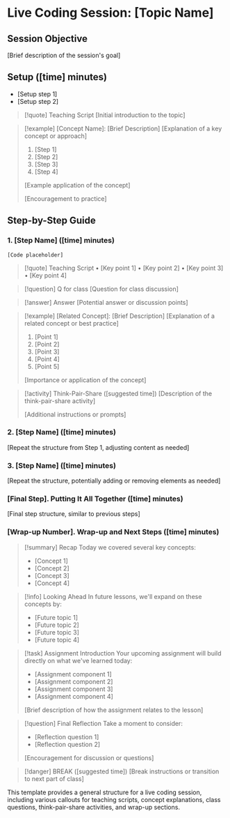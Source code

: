 # Live Coding Session: [Topic Name]

## Session Objective
[Brief description of the session's goal]

## Setup ([time] minutes)
- [Setup step 1]
- [Setup step 2]

> [!quote] Teaching Script
> [Initial introduction to the topic]

> [!example] [Concept Name]: [Brief Description]
> [Explanation of a key concept or approach]
> 
> 1. [Step 1]
> 2. [Step 2]
> 3. [Step 3]
> 4. [Step 4]
> 
> [Example application of the concept]
> 
> [Encouragement to practice]

## Step-by-Step Guide

### 1. [Step Name] ([time] minutes)

```[language]
[Code placeholder]
```
> [!quote] Teaching Script
> • [Key point 1]
> • [Key point 2]
> • [Key point 3]
> • [Key point 4]

> [!question] Q for class
> [Question for class discussion]

> [!answer] Answer
> [Potential answer or discussion points]

> [!example] [Related Concept]: [Brief Description]
> [Explanation of a related concept or best practice]
> 
> 1. [Point 1]
> 2. [Point 2]
> 3. [Point 3]
> 4. [Point 4]
> 5. [Point 5]
> 
> [Importance or application of the concept]

> [!activity] Think-Pair-Share ([suggested time])
> [Description of the think-pair-share activity]
> 
> [Additional instructions or prompts]

### 2. [Step Name] ([time] minutes)
[Repeat the structure from Step 1, adjusting content as needed]

### 3. [Step Name] ([time] minutes)
[Repeat the structure, potentially adding or removing elements as needed]

### [Final Step]. Putting It All Together ([time] minutes)
[Final step structure, similar to previous steps]

### [Wrap-up Number]. Wrap-up and Next Steps ([time] minutes)

> [!summary] Recap
> Today we covered several key concepts:
> - [Concept 1]
> - [Concept 2]
> - [Concept 3]
> - [Concept 4]

> [!info] Looking Ahead
> In future lessons, we'll expand on these concepts by:
> - [Future topic 1]
> - [Future topic 2]
> - [Future topic 3]
> - [Future topic 4]

> [!task] Assignment Introduction
> Your upcoming assignment will build directly on what we've learned today:
> - [Assignment component 1]
> - [Assignment component 2]
> - [Assignment component 3]
> - [Assignment component 4]
> 
> [Brief description of how the assignment relates to the lesson]

> [!question] Final Reflection
> Take a moment to consider:
> - [Reflection question 1]
> - [Reflection question 2]
> 
> [Encouragement for discussion or questions]

> [!danger] BREAK ([suggested time])
> [Break instructions or transition to next part of class]

This template provides a general structure for a live coding session, including various callouts for teaching scripts, concept explanations, class questions, think-pair-share activities, and wrap-up sections. 
